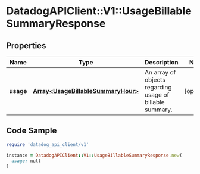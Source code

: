# DatadogAPIClient::V1::UsageBillableSummaryResponse

## Properties

| Name | Type | Description | Notes |
| ---- | ---- | ----------- | ----- |
| **usage** | [**Array&lt;UsageBillableSummaryHour&gt;**](UsageBillableSummaryHour.md) | An array of objects regarding usage of billable summary. | [optional] |

## Code Sample

```ruby
require 'datadog_api_client/v1'

instance = DatadogAPIClient::V1::UsageBillableSummaryResponse.new(
  usage: null
)
```

